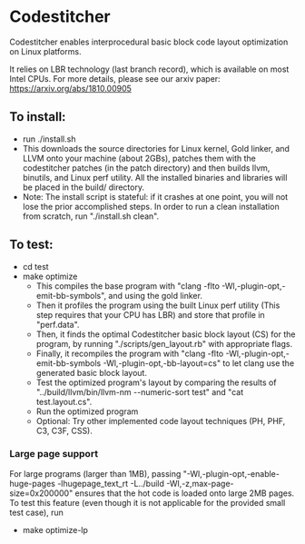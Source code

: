 # Codestitcher
Codestitcher enables interprocedural basic block code layout optimization on Linux platforms.

It relies on LBR technology (last branch record), which is available on most Intel CPUs.
For more details, please see our arxiv paper: https://arxiv.org/abs/1810.00905

## To install:
  * run ./install.sh
  * This downloads the source directories for Linux kernel, Gold linker, and LLVM onto your machine (about 2GBs), patches them with the codestitcher patches (in the patch directory) and then builds llvm, binutils, and Linux perf utility. All the installed binaries and libraries will be placed in the build/ directory.
  * Note: The install script is stateful: if it crashes at one point, you will not lose the prior accomplished steps. In order to run a clean installation from scratch, run "./install.sh clean".

## To test:
  * cd test
  * make optimize
    - This compiles the base program with "clang -flto -Wl,-plugin-opt,-emit-bb-symbols", and using the gold linker.
    - Then it profiles the program using the built Linux perf utility (This step requires that your CPU has LBR) and store that
    profile in "perf.data".
    - Then, it finds the optimal Codestitcher basic block layout (CS) for the program, by running "./scripts/gen_layout.rb" with 
    appropriate flags.
    - Finally, it recompiles the program with "clang -flto -Wl,-plugin-opt,-emit-bb-symbols -Wl,-plugin-opt,-bb-layout=cs" to let clang use the generated basic block layout.
    - Test the optimized program's layout by comparing the results of "../build/llvm/bin/llvm-nm --numeric-sort test" and "cat test.layout.cs".
    - Run the optimized program
    - Optional: Try other implemented code layout techniques (PH, PHF, C3, C3F, CSS).

### Large page support
  For large programs (larger than 1MB), passing "-Wl,-plugin-opt,-enable-huge-pages -lhugepage_text_rt -L../build -Wl,-z,max-page-size=0x200000" ensures that the hot code is loaded onto large 2MB pages.
  To test this feature (even though it is not applicable for the provided small test case), run

  * make optimize-lp
